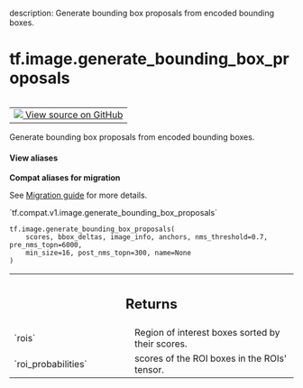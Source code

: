 description: Generate bounding box proposals from encoded bounding boxes.

<div itemscope itemtype="http://developers.google.com/ReferenceObject">
<meta itemprop="name" content="tf.image.generate_bounding_box_proposals" />
<meta itemprop="path" content="Stable" />
</div>

# tf.image.generate_bounding_box_proposals

<!-- Insert buttons and diff -->

<table class="tfo-notebook-buttons tfo-api nocontent" align="left">
<td>
  <a target="_blank" href="https://github.com/tensorflow/tensorflow/blob/r2.3/tensorflow/python/ops/image_ops_impl.py#L5001-L5027">
    <img src="https://www.tensorflow.org/images/GitHub-Mark-32px.png" />
    View source on GitHub
  </a>
</td>
</table>



Generate bounding box proposals from encoded bounding boxes.

<section class="expandable">
  <h4 class="showalways">View aliases</h4>
  <p>
<b>Compat aliases for migration</b>
<p>See
<a href="https://www.tensorflow.org/guide/migrate">Migration guide</a> for
more details.</p>
<p>`tf.compat.v1.image.generate_bounding_box_proposals`</p>
</p>
</section>

<pre class="devsite-click-to-copy prettyprint lang-py tfo-signature-link">
<code>tf.image.generate_bounding_box_proposals(
    scores, bbox_deltas, image_info, anchors, nms_threshold=0.7, pre_nms_topn=6000,
    min_size=16, post_nms_topn=300, name=None
)
</code></pre>



<!-- Placeholder for "Used in" -->


<!-- Tabular view -->
 <table class="responsive fixed orange">
<colgroup><col width="214px"><col></colgroup>
<tr><th colspan="2"><h2 class="add-link">Returns</h2></th></tr>

<tr>
<td>
`rois`
</td>
<td>
Region of interest boxes sorted by their scores.
</td>
</tr><tr>
<td>
`roi_probabilities`
</td>
<td>
scores of the ROI boxes in the ROIs' tensor.
</td>
</tr>
</table>

